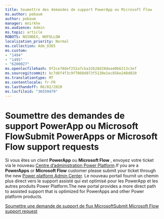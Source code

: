 ```yaml
---
title: Soumettre des demandes de support PowerApp ou Microsoft Flow
ms.author: pebaum
author: pebaum
manager: mnirkhe
ms.audience: Admin
ms.topic: article
ROBOTS: NOINDEX, NOFOLLOW
localization_priority: Normal
ms.collection: Adm_O365
ms.custom:
- "1494"
- "1495"
- "6200027"
ms.openlocfilehash: 9f2ce78def252a7cba32b28d28dea40b6213c3ef
ms.sourcegitcommit: bc7d6f4f3c9f7060d073f5130e1ec856e248d020
ms.translationtype: MT
ms.contentlocale: fr-FR
ms.lasthandoff: 06/02/2020
ms.locfileid: "36559479"
---
```

# <a name="submit-powerapps-or-microsoft-flow-support-requests"></a><span data-ttu-id="8f631-102">Soumettre des demandes de support PowerApp ou Microsoft Flow</span><span class="sxs-lookup"><span data-stu-id="8f631-102">Submit PowerApps or Microsoft Flow support requests</span></span>

<span data-ttu-id="8f631-103">Si vous êtes un client **PowerApp** ou **Microsoft Flow** , envoyez votre ticket via le nouveau [Centre d’administration Power Platform](https://admin.powerplatform.microsoft.com/support?newTicket&product=15819).</span><span class="sxs-lookup"><span data-stu-id="8f631-103">If you are a **PowerApps** or **Microsoft Flow** customer please submit your ticket through the new [Power platform Admin Center](https://admin.powerplatform.microsoft.com/support?newTicket&product=15819).</span></span> <span data-ttu-id="8f631-104">Le nouveau portail fournit un chemin plus direct vers le support assisté qui est optimisé pour les PowerApp et les autres produits Power Platform.</span><span class="sxs-lookup"><span data-stu-id="8f631-104">The new portal provides a more direct path to assisted support that is optimized for PowerApps and other Power platform products.</span></span>

[<span data-ttu-id="8f631-105">Soumettre une demande de support de flux Microsoft</span><span class="sxs-lookup"><span data-stu-id="8f631-105">Submit Microsoft Flow support request</span></span>](https://admin.powerplatform.microsoft.com/support?newTicket&product=Flow)